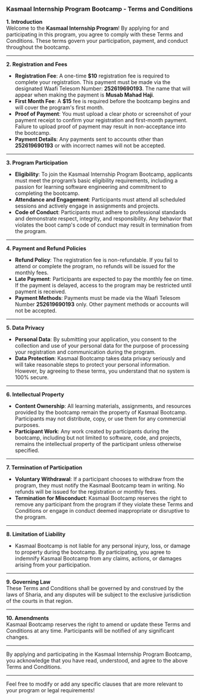 ### **Kasmaal Internship Program Bootcamp - Terms and Conditions**  

**1. Introduction**  
Welcome to the **Kasmaal Internship Program**! By applying for and participating in this program, you agree to comply with these Terms and Conditions. These terms govern your participation, payment, and conduct throughout the bootcamp.

---

**2. Registration and Fees**  
- **Registration Fee**: A one-time **$10** registration fee is required to complete your registration. This payment must be made via the designated Waafi Telesom Number: **252619690193**. The name that will appear when making the payment is **Musab Mahad Haji**.  
- **First Month Fee**: A **$15** fee is required before the bootcamp begins and will cover the program's first month.  
- **Proof of Payment**: You must upload a clear photo or screenshot of your payment receipt to confirm your registration and first-month payment. Failure to upload proof of payment may result in non-acceptance into the bootcamp.  
- **Payment Details**: Any payments sent to accounts other than **252619690193** or with incorrect names will not be accepted.  

---

**3. Program Participation**  
- **Eligibility**: To join the Kasmaal Internship Program Bootcamp, applicants must meet the program’s basic eligibility requirements, including a passion for learning software engineering and commitment to completing the bootcamp.  
- **Attendance and Engagement**: Participants must attend all scheduled sessions and actively engage in assignments and projects.  
- **Code of Conduct**: Participants must adhere to professional standards and demonstrate respect, integrity, and responsibility. Any behavior that violates the boot camp's code of conduct may result in termination from the program.  

---

**4. Payment and Refund Policies**  
- **Refund Policy**: The registration fee is non-refundable. If you fail to attend or complete the program, no refunds will be issued for the monthly fees.  
- **Late Payment**: Participants are expected to pay the monthly fee on time. If the payment is delayed, access to the program may be restricted until payment is received.  
- **Payment Methods**: Payments must be made via the Waafi Telesom Number **252619690193** only. Other payment methods or accounts will not be accepted.  

---

**5. Data Privacy**  
- **Personal Data**: By submitting your application, you consent to the collection and use of your personal data for the purpose of processing your registration and communication during the program.  
- **Data Protection**: Kasmaal Bootcamp takes data privacy seriously and will take reasonable steps to protect your personal information. However, by agreeing to these terms, you understand that no system is 100% secure.

---

**6. Intellectual Property**  
- **Content Ownership**: All learning materials, assignments, and resources provided by the bootcamp remain the property of Kasmaal Bootcamp. Participants may not distribute, copy, or use them for any commercial purposes.  
- **Participant Work**: Any work created by participants during the bootcamp, including but not limited to software, code, and projects, remains the intellectual property of the participant unless otherwise specified.

---

**7. Termination of Participation**  
- **Voluntary Withdrawal**: If a participant chooses to withdraw from the program, they must notify the Kasmaal Bootcamp team in writing. No refunds will be issued for the registration or monthly fees.  
- **Termination for Misconduct**: Kasmaal Bootcamp reserves the right to remove any participant from the program if they violate these Terms and Conditions or engage in conduct deemed inappropriate or disruptive to the program.

---

**8. Limitation of Liability**  
- Kasmaal Bootcamp is not liable for any personal injury, loss, or damage to property during the bootcamp. By participating, you agree to indemnify Kasmaal Bootcamp from any claims, actions, or damages arising from your participation.

---

**9. Governing Law**  
These Terms and Conditions shall be governed by and construed by the laws of Sharia, and any disputes will be subject to the exclusive jurisdiction of the courts in that region.

---

**10. Amendments**  
Kasmaal Bootcamp reserves the right to amend or update these Terms and Conditions at any time. Participants will be notified of any significant changes.

---

By applying and participating in the Kasmaal Internship Program Bootcamp, you acknowledge that you have read, understood, and agree to the above Terms and Conditions.

---

Feel free to modify or add any specific clauses that are more relevant to your program or legal requirements!
